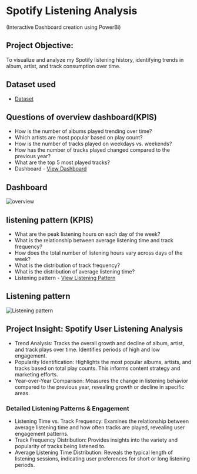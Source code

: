 # Spotify Listening Analysis 
(Interactive Dashboard creation using PowerBi)
## Project Objective: 
To visualize and analyze my Spotify listening history, identifying trends in album, artist, and track consumption over time.

## Dataset used
- <a href='https://github.com/vivekk00/Spotify_Dashboard/blob/main/spotify_history.csv'>Dataset</a>

## Questions of overview dashboard(KPIS) 
- How is the number of albums played trending over time?
- Which artists are most popular based on play count?
- How is the number of tracks played on weekdays vs. weekends?
- How has the number of tracks played changed compared to the previous year?
- What are the top 5 most played tracks?
- Dashboard - <a href='https://github.com/vivekk00/Spotify_Dashboard/blob/main/overview.png'>View Dashboard<a/>

## Dashboard
![overview](https://github.com/user-attachments/assets/42bed584-9f36-4ecb-9a26-188ffd5d3089)

## listening pattern (KPIS)
- What are the peak listening hours on each day of the week?
- What is the relationship between average listening time and track frequency?
- How does the total number of listening hours vary across days of the week?
- What is the distribution of track frequency?
- What is the distribution of average listening time?
- Listening pattern - <a href='https://github.com/vivekk00/Spotify_Dashboard/blob/main/Listening%20pattern.png'> View Listening Pattern</a>

## Listening pattern
![Listening pattern](https://github.com/user-attachments/assets/531e1fb7-0064-43fe-af39-159a0f72329f)

## Project Insight: Spotify User Listening Analysis
- Trend Analysis: Tracks the overall growth and decline of album, artist, and track plays over time. Identifies periods of high and low engagement.
- Popularity Identification: Highlights the most popular albums, artists, and tracks based on total play counts. This informs content strategy and marketing efforts.
- Year-over-Year Comparison: Measures the change in listening behavior compared to the previous year, revealing growth or decline in specific areas.
### Detailed Listening Patterns & Engagement
- Listening Time vs. Track Frequency: Examines the relationship between average listening time and how often tracks are played, revealing user engagement patterns.
- Track Frequency Distribution: Provides insights into the variety and popularity of tracks being listened to.
- Average Listening Time Distribution: Reveals the typical length of listening sessions, indicating user preferences for short or long listening periods.
